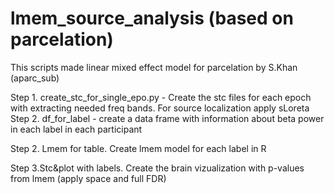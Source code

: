 # lmem_source_analysis (based on parcelation)
This scripts made linear mixed effect model for parcelation by S.Khan (aparc_sub)

Step 1. create_stc_for_single_epo.py - Create the stc files for each epoch with extracting needed freq bands. For source localization apply sLoreta
Step 2. df_for_label - create a data frame with information about beta power in each label in each participant

Step 2. Lmem for table. Create lmem model for each label in R

Step 3.Stc&plot with labels. Create the brain vizualization with p-values from lmem (apply space and full FDR)
